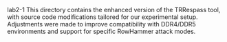 lab2-1
This directory contains the enhanced version of the TRRespass tool, with source code modifications tailored for our experimental setup. Adjustments were made to improve compatibility with DDR4/DDR5 environments and support for specific RowHammer attack modes.
